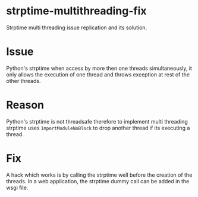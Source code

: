 strptime-multithreading-fix
===========================

Strptime multi threading issue replication and its solution.

Issue
===========================

Python's strptime when access by more then one threads simultaneously, it only allows the execution of one thread and throws exception at rest of the other threads.

Reason
===========================

Python's strptime is not threadsafe therefore to implement multi threading strptime uses `ImportModuleNoBlock` to drop another thread if its executing a thread.

Fix
===========================

A hack which works is by calling the strptime well before the creation of the threads.
In a web application, the strptime dummy call can be added in the wsgi file.

